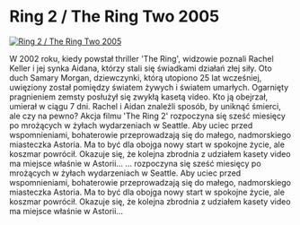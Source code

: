 Ring 2 / The Ring Two 2005 
=============
[![Ring 2 / The Ring Two 2005 ](http://vidos.pl/images/player.gif)](http://vidos.pl/ring-2-the-ring-two-2005)

 W 2002 roku, kiedy powstał thriller 'The Ring', widzowie poznali Rachel Keller i jej synka Aidana, którzy stali się świadkami działań złej siły. Oto duch Samary Morgan, dziewczynki, którą utopiono 25 lat wcześniej, uwięziony został pomiędzy światem żywych i światem umarłych. Ogarnięty pragnieniem zemsty posłużył się zwykłą kasetą video. Kto ją obejrzał, umierał w ciągu 7 dni. Rachel i Aidan znaleźli sposób, by uniknąć śmierci, ale czy na pewno? Akcja filmu 'The Ring 2' rozpoczyna się sześć miesięcy po mrożących w żyłach wydarzeniach w Seattle. Aby uciec przed wspomnieniami, bohaterowie przeprowadzają się do małego, nadmorskiego miasteczka Astoria. Ma to być dla obojga nowy start w spokojne życie, ale koszmar powrócił. Okazuje się, że kolejna zbrodnia z udziałem kasety video ma miejsce właśnie w Astorii...  ... rozpoczyna się sześć miesięcy po mrożących w żyłach wydarzeniach w Seattle. Aby uciec przed wspomnieniami, bohaterowie przeprowadzają się do małego, nadmorskiego miasteczka Astoria. Ma to być dla obojga nowy start w spokojne życie, ale koszmar powrócił. Okazuje się, że kolejna zbrodnia z udziałem kasety video ma miejsce właśnie w Astorii...
